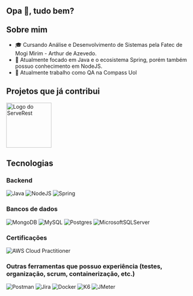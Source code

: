 ## Opa 👋, tudo bem? <br> <br> Sobre mim

- 🎓 Cursando Análise e Desenvolvimento de Sistemas pela Fatec de Mogi Mirim - Arthur de Azevedo.
- 🔭 Atualmente focado em Java e o ecosistema Spring, porém também possuo conhecimento em NodeJS.
- 👯 Atualmente trabalho como QA na Compass Uol

## Projetos que já contribui
<p align="left">
  <a href="https://github.com/ServeRest/ServeRest">
 <img alt="Logo do ServeRest" src="https://user-images.githubusercontent.com/29241659/115161869-6a017e80-a076-11eb-9bbe-c391eff410db.png" height="120">
  </a>

</p>
  

## Tecnologias

### Backend

![Java](https://img.shields.io/badge/java-%23ED8B00.svg?style=for-the-badge&logo=openjdk&logoColor=white)
![NodeJS](https://img.shields.io/badge/Node.js-43853D?style=for-the-badge&logo=node.js&logoColor=white)
![Spring](https://img.shields.io/badge/spring-%236DB33F.svg?style=for-the-badge&logo=spring&logoColor=white)

### Bancos de dados

![MongoDB](https://img.shields.io/badge/MongoDB-4EA94B?style=for-the-badge&logo=mongodb&logoColor=white)
![MySQL](https://img.shields.io/badge/MySQL-00000F?style=for-the-badge&logo=mysql&logoColor=white)
![Postgres](https://img.shields.io/badge/postgres-%23316192.svg?style=for-the-badge&logo=postgresql&logoColor=white)
![MicrosoftSQLServer](https://img.shields.io/badge/Microsoft%20SQL%20Server-CC2927?style=for-the-badge&logo=microsoft%20sql%20server&logoColor=white)

### Certificações

![AWS Cloud Practitioner](https://images.credly.com/size/340x340/images/00634f82-b07f-4bbd-a6bb-53de397fc3a6/image.png)

### Outras ferramentas que possuo experiência (testes, organização, scrum, containerização, etc.)

![Postman](https://img.shields.io/badge/Postman-FF6C37?style=for-the-badge&logo=postman&logoColor=white)
![Jira](https://img.shields.io/badge/jira-%230A0FFF.svg?style=for-the-badge&logo=jira&logoColor=white)
![Docker](https://img.shields.io/badge/docker-%230db7ed.svg?style=for-the-badge&logo=docker&logoColor=white)
![K6](https://img.shields.io/badge/K6-8A2BE2)
![JMeter](https://img.shields.io/badge/JMeter-802c42)
<!--
**RenatoDaM/RenatoDaM** is a ✨ _special_ ✨ repository because its `README.md` (this file) appears on your GitHub profile.
![linkedin-profile](https://img.shields.io/badge/LinkedIn-0077B5?style=for-the-badge&logo=linkedin&logoColor=white)
Here are some ideas to get you started:

- 🔭 I’m currently working on ...
- 🌱 I’m currently learning ...
- 👯 I’m looking to collaborate on ...
- 🤔 I’m looking for help with ...
- 💬 Ask me about ...
- 📫 How to reach me: ...
- 😄 Pronouns: ...
- ⚡ Fun fact: ...
-->
